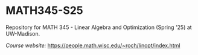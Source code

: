 # MATH345-S25

Repository for MATH 345 - Linear Algebra and Optimization (Spring '25) at UW-Madison. 

*Course website:* https://people.math.wisc.edu/~roch/linopt/index.html 
